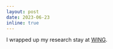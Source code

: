 ```yaml
---
layout: post
date: 2023-06-23
inline: true
---
```


I wrapped up my research stay at <a href="https://wing.comp.nus.edu.sg/">WING</a>.
